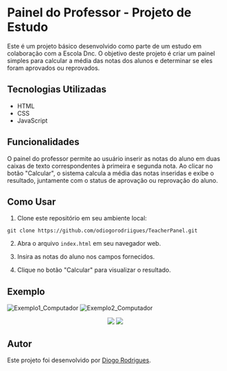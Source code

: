 # Painel do Professor - Projeto de Estudo

Este é um projeto básico desenvolvido como parte de um estudo em colaboração com a Escola Dnc. O objetivo deste projeto é criar um painel simples para calcular a média das notas dos alunos e determinar se eles foram aprovados ou reprovados.

## Tecnologias Utilizadas

- HTML
- CSS
- JavaScript

## Funcionalidades

O painel do professor permite ao usuário inserir as notas do aluno em duas caixas de texto correspondentes à primeira e segunda nota. Ao clicar no botão "Calcular", o sistema calcula a média das notas inseridas e exibe o resultado, juntamente com o status de aprovação ou reprovação do aluno.

## Como Usar

1. Clone este repositório em seu ambiente local:

```
git clone https://github.com/odiogorodriigues/TeacherPanel.git
```

2. Abra o arquivo `index.html` em seu navegador web.

3. Insira as notas do aluno nos campos fornecidos.

4. Clique no botão "Calcular" para visualizar o resultado.

## Exemplo

![Exemplo1_Computador](https://github.com/odiogorodriigues/TeacherPanel/assets/125144716/281d9333-aa7e-4b3d-b7fa-92d706b5468c)
![Exemplo2_Computador](https://github.com/odiogorodriigues/TeacherPanel/assets/125144716/075e35b0-c1d0-4522-bba3-dddb6f05b9c4)
<div align="center"> 
<img src="https://github.com/odiogorodriigues/TeacherPanel/assets/125144716/ba827775-dbba-465c-9591-cdd942e20269" />
<img src="https://github.com/odiogorodriigues/TeacherPanel/assets/125144716/61b401f5-4795-4c39-9fe2-bb61dcd551e7">
</div>


## Autor

Este projeto foi desenvolvido por [Diogo Rodrigues](github.com/odiogorodriigues).
